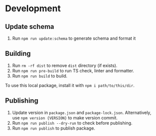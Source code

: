 # Development

## Update schema
1. Run `npm run update:schema` to generate schema and format it

## Building
1. Run `rm -rf dist` to remove `dist` directory (if exists).
2. Run `npm run pre-build` to run TS check, linter and formatter.
3. Run `npm run build` to build.

To use this local package, install it with `npm i path/to/this/dir`.

## Publishing
1. Update version in `package.json` and `package-lock.json`.
Alternatively, use `npm version {VERSION}` to make version commit.
2. Run `npm run publish --dry-run` to check before publishing.
3. Run `npm run publish` to publish package.
